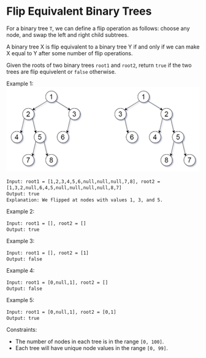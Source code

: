 # Flip Equivalent Binary Trees
For a binary tree `T`, we can define a flip operation as follows: choose any node, and swap the left and right child subtrees.

A binary tree X is flip equivalent to a binary tree Y if and only if we can make X equal to Y after some number of flip operations.

Given the roots of two binary trees `root1` and `root2`, return `true` if the two trees are flip equivelent or `false` otherwise.

 

Example 1:
![](./pictures/tree_ex.png)
```
Input: root1 = [1,2,3,4,5,6,null,null,null,7,8], root2 = [1,3,2,null,6,4,5,null,null,null,null,8,7]
Output: true
Explanation: We flipped at nodes with values 1, 3, and 5.
```
Example 2:
```
Input: root1 = [], root2 = []
Output: true
```
Example 3:
```
Input: root1 = [], root2 = [1]
Output: false
```
Example 4:
```
Input: root1 = [0,null,1], root2 = []
Output: false
```
Example 5:
```
Input: root1 = [0,null,1], root2 = [0,1]
Output: true
```

Constraints:

- The number of nodes in each tree is in the range `[0, 100]`.
- Each tree will have unique node values in the range `[0, 99]`.